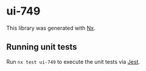 # ui-749

This library was generated with [Nx](https://nx.dev).

## Running unit tests

Run `nx test ui-749` to execute the unit tests via [Jest](https://jestjs.io).
